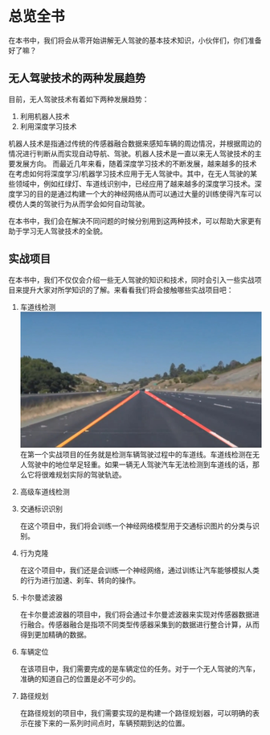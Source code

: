 # 总览全书

在本书中，我们将会从零开始讲解无人驾驶的基本技术知识，小伙伴们，你们准备好了嘛？


## 无人驾驶技术的两种发展趋势
目前，无人驾驶技术有着如下两种发展趋势：

1. 利用机器人技术
2. 利用深度学习技术

机器人技术是指通过传统的传感器融合数据来感知车辆的周边情况，并根据周边的情况进行判断从而实现自动导航、驾驶。机器人技术是一直以来无人驾驶技术的主要发展方向。
而最近几年来看，随着深度学习技术的不断发展，越来越多的技术在考虑如何将深度学习/机器学习技术应用于无人驾驶中。其中，在无人驾驶的某些领域中，例如红绿灯、车道线识别中，已经应用了越来越多的深度学习技术。深度学习的目的是通过构建一个大的神经网络从而可以通过大量的训练使得汽车可以模仿人类的驾驶行为从而学会如何自动驾驶。

在本书中，我们会在解决不同问题的时候分别用到这两种技术，可以帮助大家更有助于学习无人驾驶技术的全貌。

## 实战项目
在本书中，我们不仅仅会介绍一些无人驾驶的知识和技术，同时会引入一些实战项目来提升大家对所学知识的了解。来看看我们将会接触哪些实战项目吧：

1. 车道线检测
    ![车道线检测](/assets/1.jpg)
    在第一个实战项目的任务就是检测车辆驾驶过程中的车道线。车道线检测在无人驾驶中的地位举足轻重。如果一辆无人驾驶汽车无法检测到车道线的话，那么它将很难规划实际的驾驶轨迹。
2. 高级车道线检测
3. 交通标识识别
    
    在这个项目中，我们将会训练一个神经网络模型用于交通标识图片的分类与识别。

4. 行为克隆

    在这个项目中，我们还是会训练一个神经网络，通过训练让汽车能够模拟人类的行为进行加速、刹车、转向的操作。
    
5. 卡尔曼滤波器
   
    在卡尔曼滤波器的项目中，我们将会通过卡尔曼滤波器来实现对传感器数据进行融合。传感器融合是指项不同类型传感器采集到的数据进行整合计算，从而得到更加精确的数据。

6. 车辆定位

    在该项目中，我们需要完成的是车辆定位的任务。对于一个无人驾驶的汽车，准确的知道自己的位置是必不可少的。

7. 路径规划

    在路径规划的项目中，我们需要实现的是构建一个路径规划器，可以明确的表示在接下来的一系列时间点时，车辆预期到达的位置。






